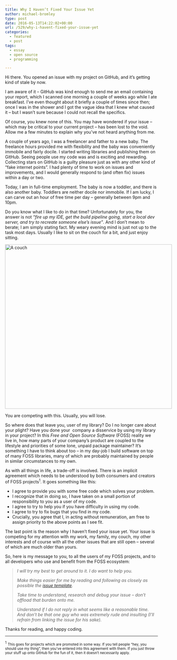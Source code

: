 ```yaml
---
title: Why I Haven’t Fixed Your Issue Yet
author: michael-bromley
type: post
date: 2016-05-13T14:22:02+00:00
url: /529/why-i-havent-fixed-your-issue-yet
categories:
  - featured
  - post
tags:
  - essay
  - open source
  - programming

---
```

Hi there. You opened an issue with my project on GitHub, and it&#8217;s getting kind of stale by now.

I am aware of it &#8211; GitHub was kind enough to send me an email containing your report, which I scanned one morning a couple of weeks ago while I ate breakfast. I&#8217;ve even thought about it briefly a couple of times since then; once I was in the shower and I got the vague idea that I knew what caused it &#8211; but I wasn&#8217;t sure because I could not recall the specifics.

Of course, you knew none of this. You may have wondered if your issue &#8211; which may be critical to your current project &#8211; has been lost to the void. Allow me a few minutes to explain why you&#8217;ve not heard anything from me.

A couple of years ago, I was a freelancer and father to a new baby. The freelance hours provided me with flexibility and the baby was conveniently immobile and fairly docile. I started writing libraries and publishing them on GitHub. Seeing people use my code was and is exciting and rewarding. Collecting stars on GitHub is a guilty pleasure just as with any other kind of &#8220;fake internet points&#8221;. I had plenty of time to work on issues and improvements, and I would generally respond to (and often fix) issues within a day or two.

Today, I am in full-time employment. The baby is now a toddler, and there is also another baby. Toddlers are neither docile nor immobile. If I am lucky, I can carve out an hour of free time per day &#8211; generally between 9pm and 10pm.

Do you know what I like to do in that time? Unfortunately for you, the answer is not _&#8220;fire up my IDE, get the build pipeline going, start a local dev server, and try to recreate someone else&#8217;s issue&#8221;_. And I don&#8217;t mean to berate; I am simply stating fact. My weary evening mind is just not up to the task most days. Usually I like to sit on the couch for a bit, and just enjoy sitting.

<div id="attachment_531" style="width: 560px" class="wp-caption aligncenter">
  <img class="size-full wp-image-531" src="/media/2016/05/couch.jpg" alt="A couch" width="550" height="542" srcset="/media/2016/05/couch.jpg 550w, /media/2016/05/couch-300x296.jpg 300w" sizes="(max-width: 550px) 100vw, 550px" />
  
  <p class="wp-caption-text">
    You are competing with this. Usually, you will lose.
  </p>
</div>

So where does that leave you, user of my library? Do I no longer care about your plight? Have you done your  company a disservice by using my library in your project? In this _Free and Open Source Software_ (FOSS) reality we live in, how many parts of your company&#8217;s product are coupled to the lifestyle and priorities of some lone, unpaid package maintainer? It&#8217;s something I have to think about too &#8211; in my day-job I build software on top of many FOSS libraries, many of which are probably maintained by people in similar circumstances to my own.

As with all things in life, a trade-off is involved. There is an implicit agreement which needs to be understood by both consumers and creators of FOSS projects<sup>1</sup>. It goes something like this:

  * I agree to provide you with some free code which solves your problem.
  * I recognize that in doing so, I have taken on a small portion of responsibility to you as a user of my code.
  * I agree to try to help you if you have difficulty in using my code.
  * I agree to try to fix bugs that you find in my code.
  * Crucially, you agree that I, in acting without remuneration, am free to assign priority to the above points as I see fit.

The last point is the reason why I haven&#8217;t fixed your issue yet. Your issue is competing for my attention with my work, my family, my couch, my other interests and of course with all the other issues that are still open &#8211; several of which are much older than yours.

So, here is my message to you, to all the users of my FOSS projects, and to all developers who use and benefit from the FOSS ecosystem:

> _I will try my best to get around to it. I do want to help you._
> 
> _Make things easier for me by reading and following as closely as possible the [issue template][1]._
> 
> _Take time to understand, research and debug your issue &#8211; don&#8217;t offload that burden onto me._
> 
> _Understand if I do not reply in what seems like a reasonable time. And don&#8217;t be that one guy who was extremely rude and insulting (I&#8217;ll refrain from linking the issue for his sake)._

Thanks for reading, and happy coding.

* * *

<sup>1</sup> <small>This goes for projects which are promoted in some way. If you tell people &#8220;hey, you should use my thing&#8221;, then you&#8217;ve entered into this agreement with them. If you just throw your stuff up onto GitHub for the fun of it, then it doesn&#8217;t necessarily apply.</small>

 [1]: https://github.com/michaelbromley/ng2-pagination/blob/master/ISSUE_TEMPLATE.md